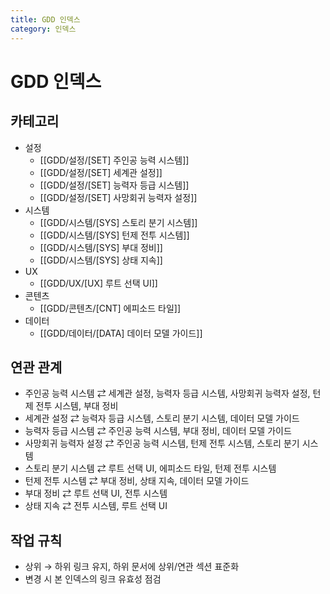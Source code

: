```yaml
---
title: GDD 인덱스
category: 인덱스
---
```


# GDD 인덱스

## 카테고리
- 설정
  - [[GDD/설정/[SET] 주인공 능력 시스템]]
  - [[GDD/설정/[SET] 세계관 설정]]
  - [[GDD/설정/[SET] 능력자 등급 시스템]]
  - [[GDD/설정/[SET] 사망회귀 능력자 설정]]
- 시스템
  - [[GDD/시스템/[SYS] 스토리 분기 시스템]]
  - [[GDD/시스템/[SYS] 턴제 전투 시스템]]
  - [[GDD/시스템/[SYS] 부대 정비]]
  - [[GDD/시스템/[SYS] 상태 지속]]
- UX
  - [[GDD/UX/[UX] 루트 선택 UI]]
- 콘텐츠
  - [[GDD/콘텐츠/[CNT] 에피소드 타일]]
- 데이터
  - [[GDD/데이터/[DATA] 데이터 모델 가이드]]

## 연관 관계
- 주인공 능력 시스템 ⇄ 세계관 설정, 능력자 등급 시스템, 사망회귀 능력자 설정, 턴제 전투 시스템, 부대 정비
- 세계관 설정 ⇄ 능력자 등급 시스템, 스토리 분기 시스템, 데이터 모델 가이드
- 능력자 등급 시스템 ⇄ 주인공 능력 시스템, 부대 정비, 데이터 모델 가이드
- 사망회귀 능력자 설정 ⇄ 주인공 능력 시스템, 턴제 전투 시스템, 스토리 분기 시스템
- 스토리 분기 시스템 ⇄ 루트 선택 UI, 에피소드 타일, 턴제 전투 시스템
- 턴제 전투 시스템 ⇄ 부대 정비, 상태 지속, 데이터 모델 가이드
- 부대 정비 ⇄ 루트 선택 UI, 전투 시스템
- 상태 지속 ⇄ 전투 시스템, 루트 선택 UI

## 작업 규칙
- 상위 → 하위 링크 유지, 하위 문서에 상위/연관 섹션 표준화
- 변경 시 본 인덱스의 링크 유효성 점검


